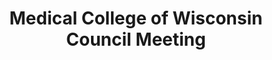 ---
title: "Medical College of Wisconsin Council Meeting"
project_id: 
conf_date: 1993-04-06
conference_id: ""
presenters:
   - peter_bandettini
summary: "<p>Medical College of Wisconsin Council Meeting, Milwaukee, WI</p>"
file: /assets/presentations/T220.ppt
filename: T220.ppt
layout: presentation
---